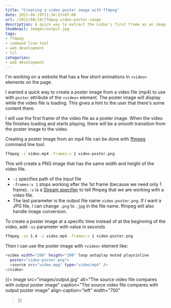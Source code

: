 ```yaml
---
title: "Creating a video poster image with ffmpeg"
date: 2021-08-19T11:34:23+07:00
url: /2021/08/19/ffmpeg-video-poster-image
description: A quick way to extract the video's first frame as an image to use with `poster` HTML attribute
thumbnail: images/output.jpg
tags:
- ffmpeg
- command line tool
- web development
- til
categories:
- web development
---
```


I'm working on a website that has a few short animations in `<video>` elements on the page.

I wanted a quick way to create a poster image from a video file (mp4) to use with `poster` attribute of the `<video>` element. The poster image will display while the video file is loading. This gives a hint to the user that there's some content there.

I will use the first frame of the video file as a poster image. When the video file finishes loading and starts playing, there will be a smooth transition from the poster image to the video.

Creating a poster image from an mp4 file can be done with [ffmpeg](https://www.ffmpeg.org/) command line tool.

```bash
ffmpeg -i video.mp4 -frames:v 1 video-poster.png
```

This will create a PNG image that has the same width and height of the video file.

- `-i` specifies path of the input file
- `-frames:v 1` stops working after the 1st frame (because we need only 1 frame). `:v` is a [Stream specifier](https://ffmpeg.org/ffmpeg.html#Stream-specifiers-1) to tell ffmpeg that we are working with a video file.
- The last parameter is the output file name `video-poster.png`. If I want a JPG file, I can change `.png` to `.jpg` in the file name. ffmpeg will also handle image conversion.

To create a poster image at a specific time instead of at the beginning of the video, add `-ss` parameter with value in seconds

```bash
ffmpeg -ss 1.4 -i video.mp4 -frames:v 1 video-poster.png
```

Then I can use the poster image with `<video>` element like:

```bash
<video width="200" height="200" loop autoplay muted playsinline
  poster="video-poster.png">
  <source src="video.mpg" type="video/mp4" />
</video>
```

{{< image
  src="images/output.jpg"
  alt="The source video file compares with output poster image"
  caption="The source video file compares with output poster image"
  align-caption="left"
  width="700"
>}}

